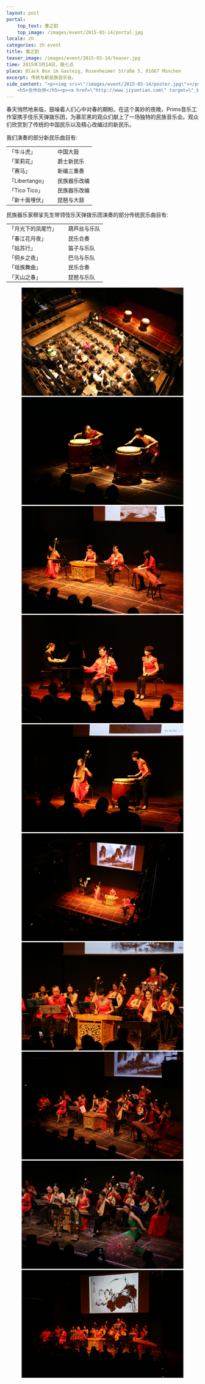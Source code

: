 ```yaml
---
layout: post
portal:
    top_text: 春之韵
    top_image: /images/event/2015-03-14/portal.jpg
locale: zh
categories: zh event
title: 春之韵
teaser_image: /images/event/2015-03-14/teaser.jpg
time: 2015年3月14日，晚七点
place: Black Box im Gasteig, Rosenheimer Straße 5, 81667 München
excerpt: 传统与新民族音乐会。
side_content: "<p><img src=\"/images/event/2015-03-14/poster.jpg\"></p>
    <h5>合作伙伴</h5><p><a href=\"http://www.jiyuetian.com\" target=\"_blank\"><img style=\"border&#58; 1px solid #000\" src=\"/images/partner/jiyuetian.jpg\"></a></p>"
---
```


春天悄然地来临，鼓噪着人们心中对春的期盼。在这个美妙的夜晚，Prims音乐工作室携手伎乐天弹拨乐团，为慕尼黑的观众们献上了一场独特的民族音乐会。观众们欣赏到了传统的中国民乐以及精心改编过的新民乐。

我们演奏的部分新民乐曲目有:
<table>
<tr><td>「牛斗虎」</td><td>中国大鼓</td></tr>
<tr><td>「茉莉花」</td><td>爵士新民乐</td></tr>
<tr><td>「赛马」</td><td>新编三重奏</td></tr>
<tr><td>「Libertango」</td><td>民族器乐改编</td></tr>
<tr><td>「Tico Tico」</td><td>民族器乐改编</td></tr>
<tr><td>「新十面埋伏」&nbsp;&nbsp;&nbsp;&nbsp;</td><td>琵琶与大鼓</td></tr>
</table>

民族器乐家穆挲先生带领伎乐天弹拨乐团演奏的部分传统民乐曲目有:
<table>
<tr><td>「月光下的凤尾竹」&nbsp;&nbsp;&nbsp;&nbsp;</td><td>葫芦丝与乐队</td></tr>
<tr><td>「春江花月夜」</td><td>民乐合奏</td></tr>
<tr><td>「姑苏行」</td><td>笛子与乐队</td></tr>
<tr><td>「侗乡之夜」</td><td>巴乌与乐队</td></tr>
<tr><td>「瑶族舞曲」</td><td>民乐合奏</td></tr>
<tr><td>「天山之春」</td><td>琵琶与乐队</td></tr>
</table>

<figure class="col-two">
    <a class="ln-gallery" href="/images/event/2015-03-14/live-photo-01.jpg"><img src="/images/event/2015-03-14/live-photo-01.jpg"></a>
    <a class="ln-gallery" href="/images/event/2015-03-14/live-photo-02.jpg"><img src="/images/event/2015-03-14/live-photo-02.jpg"></a>
    <a class="ln-gallery" href="/images/event/2015-03-14/live-photo-03.jpg"><img src="/images/event/2015-03-14/live-photo-03.jpg"></a>
    <a class="ln-gallery" href="/images/event/2015-03-14/live-photo-04.jpg"><img src="/images/event/2015-03-14/live-photo-04.jpg"></a>
    <a class="ln-gallery" href="/images/event/2015-03-14/live-photo-05.jpg"><img src="/images/event/2015-03-14/live-photo-05.jpg"></a>
    <a class="ln-gallery" href="/images/event/2015-03-14/live-photo-06.jpg"><img src="/images/event/2015-03-14/live-photo-06.jpg"></a>
    <a class="ln-gallery" href="/images/event/2015-03-14/live-photo-07.jpg"><img src="/images/event/2015-03-14/live-photo-07.jpg"></a>
    <a class="ln-gallery" href="/images/event/2015-03-14/live-photo-08.jpg"><img src="/images/event/2015-03-14/live-photo-08.jpg"></a>
    <a class="ln-gallery" href="/images/event/2015-03-14/live-photo-09.jpg"><img src="/images/event/2015-03-14/live-photo-09.jpg"></a>
    <a class="ln-gallery" href="/images/event/2015-03-14/live-photo-10.jpg"><img src="/images/event/2015-03-14/live-photo-10.jpg"></a>
</figure>
